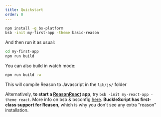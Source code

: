 ```yaml
---
title: Quickstart
order: 0
---
```


```sh
npm install -g bs-platform
bsb -init my-first-app -theme basic-reason
```
And then run it as usual:
```sh
cd my-first-app
npm run build
```
You can also build in watch mode: 
```sh
npm run build -w
```
This will compile Reason to Javascript in the `lib/js/` folder

Alternatively, **to start a [ReasonReact](https://reasonml.github.io/reason-react/gettingStarted.html) app**, try `bsb -init my-react-app -theme react`.
More info on bsb & bsconfig [here](http://bucklescript.github.io/bucklescript/Manual.html#_bucklescript_build_system_code_bsb_code).
**BuckleScript has first-class support for Reason**, which is why you don't see any extra "reason" installation.
